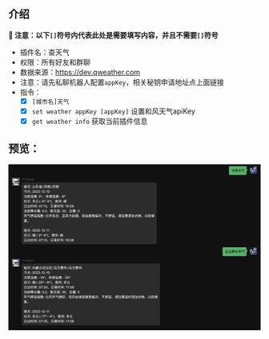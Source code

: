 ## 介绍

**🔔 注意：以下`[]`符号内代表此处是需要填写内容，并且不需要`[]`符号**

* 插件名：查天气
* 权限：所有好友和群聊
* 数据来源：https://dev.qweather.com
* 注意：请先私聊机器人配置`appKey`，相关秘钥申请地址点上面链接
* 指令：
    * [x] `[城市名]天气`
    * [x] `set weather appKey [appKey]` 设置和风天气apiKey
    * [x] `get weather info` 获取当前插件信息

## 预览：

![img](preview.jpg)
